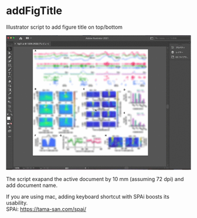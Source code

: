 # addFigTitle
Illustrator script to add figure title on top/bottom

![screen capture](example.gif)

The script exapand the active document by 10 mm (assuming 72 dpi) and add document name.


If you are using mac, adding keyboard shortcut with SPAi boosts its usability.  
SPAi: https://tama-san.com/spai/

